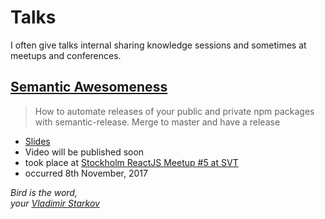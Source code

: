 # Talks

I often give talks internal sharing knowledge sessions and sometimes at meetups and conferences.

## [Semantic Awesomeness](/talks/semantic-awesomeness/)

> How to automate releases of your public and private npm packages with semantic-release. Merge to master and have a release

* [Slides](/talks/semantic-awesomeness/)
* Video will be published soon
* took place at [Stockholm ReactJS Meetup #5 at SVT](https://www.meetup.com/Stockholm-ReactJS-Meetup/events/243738373/)
* occurred 8th November, 2017


_Bird is the word,  
your [Vladimir Starkov](https://iamstarkov.com)_

